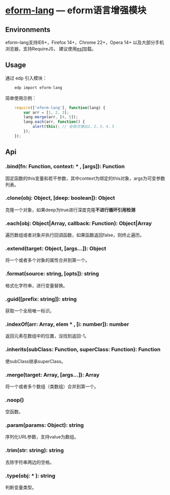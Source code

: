 # [eform-lang](http://gitlab.baidu.com/eform/eform-lang) — eform语言增强模块

## Environments
eform-lang支持IE6+，Firefox 14+，Chrome 22+，Opera 14+ 以及大部分手机浏览器，支持RequireJS，
建议使用[esl](https://github.com/ecomfe/esl)加载。

## Usage
通过 edp 引入模块：

``` bash
    edp import eform-lang
```
简单使用示例：
```javascript
    require(['eform-lang'], function(lang) {
        var arr = [1, 2, 3];
        lang.merge(arr, [4, 5]);
        lang.each(arr, function() {
            alert(this); // 会依次弹出1，2，3，4，5
        });
    });
```

## Api

### .bind(fn: Function, context: * , \[args\]): Function
固定函数的this变量和若干参数，其中context为绑定的this对象，args为可变参数列表。

### .clone(obj: Object, \[deep: boolean\]): Object
克隆一个对象，如果deep为true进行深度克隆**不进行循环引用检测**

### .each(obj: Object|Array, callback: Function): Object|Array
遍历数组或者对象并执行回调函数，如果函数返回false，则终止遍历。

### .extend(target: Object, \[args...\]): Object
将一个或者多个对象的属性合并到第一个。

### .format(source: string, \[opts\]): string
格式化字符串，进行变量替换。

### .guid(\[prefix: string\]): string
获取一个全局唯一标识。

### .indexOf(arr: Array, elem * , \[i: number\]): number
返回元素在数组中的位置，没找到返回-1。

### .inherits(subClass: Function, superClass: Function): Function
使subClass继承superClass。

### .merge(target: Array, \[args...\]): Array
将一个或者多个数组（类数组）合并到第一个。

### .noop()
空函数。

### .param(params: Object): string
序列化URL参数，支持value为数组。

### .trim(str: string): string
去除字符串两边的空格。

### .type(obj: * ): string
判断变量类型。

